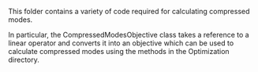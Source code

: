 This folder contains a variety of code required for calculating compressed modes.

In particular, the CompressedModesObjective class takes a reference to a linear operator
and converts it into an objective which can be used to calculate compressed modes
using the methods in the Optimization directory.
